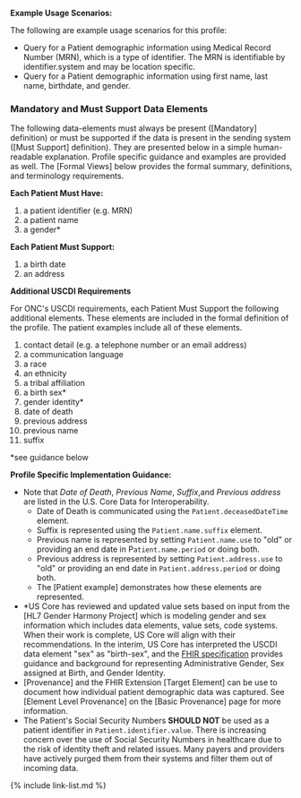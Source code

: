 
**Example Usage Scenarios:**

The following are example usage scenarios for this profile:

-   Query for a Patient demographic information using Medical Record
    Number (MRN), which is a type of identifier. The MRN is identifiable
    by identifier.system and may be location specific.
-   Query for a Patient demographic information using first name, last
    name, birthdate, and gender.

### Mandatory and Must Support Data Elements


The following data-elements must always be present ([Mandatory] definition) or must be supported if the data is present in the sending system ([Must Support] definition). They are presented below in a simple human-readable explanation.  Profile specific guidance and examples are provided as well.  The [Formal Views] below provides the  formal summary, definitions, and  terminology requirements.  

**Each Patient Must Have:**

1. a patient identifier (e.g. MRN)
1. a patient name
1. a gender*

**Each Patient Must Support:**

1. a birth date
1. an address

**Additional USCDI Requirements**

For ONC's USCDI requirements, each Patient Must Support the following additional elements. These elements are included in the formal definition of the profile. The patient examples include all of these elements.

1. contact detail (e.g. a telephone number or an email address)
1. a communication language
1. a race
1. an ethnicity
2. a tribal affiliation
3. a birth sex*
4. gender identity*
5. date of death
6. previous address
7. previous name
8. suffix

*see guidance below

**Profile Specific Implementation Guidance:**
- Note that *Date of Death*, *Previous Name*, *Suffix*,and *Previous address* are listed in the U.S. Core Data for Interoperability.
  - Date of Death is communicated using the `Patient.deceasedDateTime` element.
  - Suffix is represented using the `Patient.name.suffix` element.
  - Previous name is represented by setting `Patient.name.use` to "old" <span class="bg-success" markdown="1">or</span><!-- new-content --> providing an end date in P`atient.name.period` <span class="bg-success" markdown="1">or doing both.</span><!-- new-content -->
  - Previous address is represented by setting `Patient.address.use` to "old" <span class="bg-success" markdown="1">or</span><!-- new-content --> providing an end date in `Patient.address.period` <span class="bg-success" markdown="1">or doing both.</span><!-- new-content -->
  - The [Patient example] demonstrates how these elements are represented.
- \*US Core has reviewed and updated value sets based on input from the [HL7 Gender Harmony Project] which is modeling gender and sex information which includes data elements, value sets, code systems.  When their work is complete, US Core will align with their recommendations.  In the interim,<span class="bg-success" markdown="1"> US Core has interpreted the USCDI data element "sex" as "birth-sex",</span><!-- new-content --> and the [FHIR specification]({{site.data.fhir.path}}patient.html#gender) provides guidance and background for representing Administrative Gender, Sex assigned at Birth, and Gender Identity. 
- <span class="bg-success" markdown="1">[Provenance] and the FHIR Extension [Target Element] can be use to document how individual patient demographic data was captured. See [Element Level Provenance] on the [Basic Provenance] page for more information.</span><!-- new-content -->
- The Patient's Social Security Numbers **SHOULD NOT** be used as a patient identifier in `Patient.identifier.value`. There is increasing concern over the use of Social Security Numbers in healthcare due to the risk of identity theft and related issues. Many payers and providers have actively purged them from their systems and filter them out of incoming data.

{% include link-list.md %}
